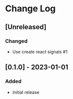 # Change Log

## [Unreleased]
### Changed
- Use create react signals #1

## [0.1.0] - 2023-01-01
### Added
- Initial release
